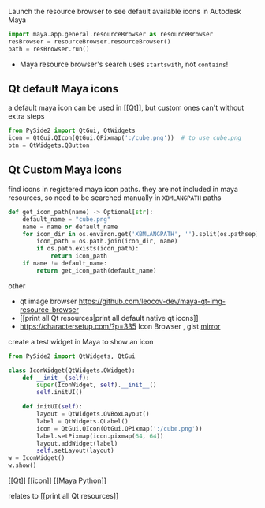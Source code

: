 Launch the resource browser to see default available icons in Autodesk Maya
```python
import maya.app.general.resourceBrowser as resourceBrowser
resBrowser = resourceBrowser.resourceBrowser()
path = resBrowser.run()
```
- Maya resource browser's search uses `startswith`, not `contains`!
## Qt default Maya icons
a default maya icon can be used in [[Qt]], but custom ones can't without extra steps
```python
from PySide2 import QtGui, QtWidgets
icon = QtGui.QIcon(QtGui.QPixmap(':/cube.png'))  # to use cube.png
btn = QtWidgets.QButton
```
## Qt Custom Maya icons
find icons in registered maya icon paths.
they are not included in maya resources, so need to be searched manually in `XBMLANGPATH` paths
```python
def get_icon_path(name) -> Optional[str]:
    default_name = "cube.png"
    name = name or default_name
    for icon_dir in os.environ.get('XBMLANGPATH', '').split(os.pathsep):
        icon_path = os.path.join(icon_dir, name)
        if os.path.exists(icon_path):
            return icon_path
    if name != default_name:
        return get_icon_path(default_name)
```

other
- qt image browser https://github.com/leocov-dev/maya-qt-img-resource-browser
- [[print all Qt resources|print all default native qt icons]]
- https://charactersetup.com/?p=335 Icon Browser , gist [mirror](https://gist.github.com/hannesdelbeke/5d1a9c9b1d70ffbced64893e8d2c0156)

create a test widget in Maya to show an icon
```python
from PySide2 import QtWidgets, QtGui

class IconWidget(QtWidgets.QWidget):
    def __init__(self):
        super(IconWidget, self).__init__()
        self.initUI()

    def initUI(self):
        layout = QtWidgets.QVBoxLayout()
        label = QtWidgets.QLabel()
        icon = QtGui.QIcon(QtGui.QPixmap(':/cube.png'))
        label.setPixmap(icon.pixmap(64, 64))
        layout.addWidget(label)
        self.setLayout(layout)
w = IconWidget()
w.show()
```
[[Qt]]
[[icon]]
[[Maya Python]]

relates to [[print all Qt resources]]